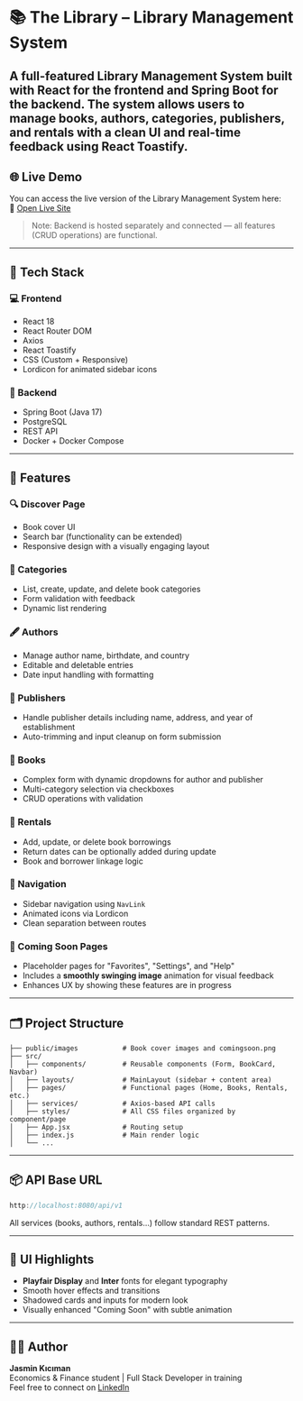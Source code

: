 # 📚 The Library – Library Management System

A full-featured Library Management System built with **React** for the frontend and **Spring Boot** for the backend. The system allows users to **manage books, authors, categories, publishers, and rentals** with a clean UI and real-time feedback using **React Toastify**.
---
## 🌐 Live Demo

You can access the live version of the Library Management System here:  
🔗 [Open Live Site](https://library07.vercel.app)

> Note: Backend is hosted separately and connected — all features (CRUD operations) are functional.

---

## 🔧 Tech Stack

### 💻 Frontend
- React 18
- React Router DOM
- Axios
- React Toastify
- CSS (Custom + Responsive)
- Lordicon for animated sidebar icons

### 🚀 Backend
- Spring Boot (Java 17)
- PostgreSQL
- REST API
- Docker + Docker Compose

---

## 🌟 Features

### 🔍 Discover Page
- Book cover UI
- Search bar (functionality can be extended)
- Responsive design with a visually engaging layout

### 📁 Categories
- List, create, update, and delete book categories
- Form validation with feedback
- Dynamic list rendering

### 🖋 Authors
- Manage author name, birthdate, and country
- Editable and deletable entries
- Date input handling with formatting

### 🏢 Publishers
- Handle publisher details including name, address, and year of establishment
- Auto-trimming and input cleanup on form submission

### 📘 Books
- Complex form with dynamic dropdowns for author and publisher
- Multi-category selection via checkboxes
- CRUD operations with validation

### 📄 Rentals
- Add, update, or delete book borrowings
- Return dates can be optionally added during update
- Book and borrower linkage logic

### 🧭 Navigation
- Sidebar navigation using `NavLink`
- Animated icons via Lordicon
- Clean separation between routes

### 🚧 Coming Soon Pages
- Placeholder pages for "Favorites", "Settings", and "Help"
- Includes a **smoothly swinging image** animation for visual feedback
- Enhances UX by showing these features are in progress

---

## 🗂 Project Structure

```
├── public/images           # Book cover images and comingsoon.png
├── src/
│   ├── components/         # Reusable components (Form, BookCard, Navbar)
│   ├── layouts/            # MainLayout (sidebar + content area)
│   ├── pages/              # Functional pages (Home, Books, Rentals, etc.)
│   ├── services/           # Axios-based API calls
│   ├── styles/             # All CSS files organized by component/page
│   ├── App.jsx             # Routing setup
│   ├── index.js            # Main render logic
│   └── ...
```

---

## 📦 API Base URL

```js
http://localhost:8080/api/v1
```

All services (books, authors, rentals...) follow standard REST patterns.

---

## 🎨 UI Highlights

- **Playfair Display** and **Inter** fonts for elegant typography
- Smooth hover effects and transitions
- Shadowed cards and inputs for modern look
- Visually enhanced "Coming Soon" with subtle animation

---

## 🙋‍♀️ Author

**Jasmin Kıcıman**  
Economics & Finance student | Full Stack Developer in training  
Feel free to connect on [LinkedIn](https://www.linkedin.com/in/jasminyaseminkıcıman-2a4479348/)
